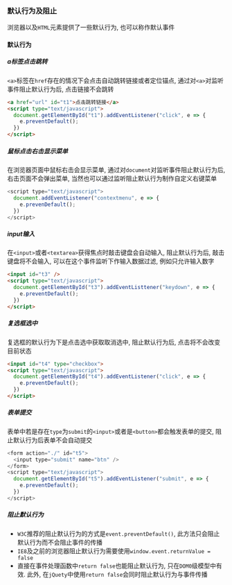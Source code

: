 ### 默认行为及阻止
浏览器以及```HTML```元素提供了一些默认行为, 也可以称作默认事件

#### 默认行为
##### a标签点击跳转
```<a>```标签在```href```存在的情况下会点击自动跳转链接或者定位锚点, 通过对```<a>```对监听事件阻止默认行为后, 点击链接不会跳转
```html
<a href="url" id="t1">点击跳转链接</a>
<script type="text/javascript">
  document.getElementById("t1").addEventListener("click", e => {
    e.preventDefault();
  })
</script>
```

##### 鼠标点击右击显示菜单
在浏览器页面中鼠标右击会显示菜单, 通过对```document```对监听事件阻止默认行为后, 右击页面不会弹出菜单, 当然也可以通过监听阻止默认行为制作自定义右键菜单
```javascript
<script type="text/javascript">
  document.addEventListener("contextmenu", e => {
    e.prevenDefault();
  })
</script>
```

##### input输入
在```<input>```或者```<textarea>```获得焦点时敲击键盘会自动输入, 阻止默认行为后, 敲击键盘将不会输入, 可以在这个事件监听下作输入数据过滤, 例如只允许输入数字
```html
<input id="t3" />
<script type="text/javascript">
  document.getElementById("t3").addEventListtener("keydown", e => {
    e.preventDefault();
  })
</script>
```

##### 复选框选中
复选框的默认行为下是点击选中获取取消选中, 阻止默认行为后, 点击将不会改变目前状态
```html
<input id="t4" type="checkbox">
<script type="text/javascript">
  document.getElementById("t4").addEventListener("click", e => {
    e.preventDefault();
  })
</script>
```

##### 表单提交
表单中若是存在```type```为```submit```的```<input>```或者是```<button>```都会触发表单的提交, 阻止默认行为后表单不会自动提交
```javascript
<form action="./" id="t5">
  <input type="submit" name="btn" />
</form>
<script type="text/javascript">
  document.getElementById("t5").addEventListener("submit", e => {
    e.preventDefault();
  })
</script>
```

##### 阻止默认行为
- ```W3C```推荐的阻止默认行为的方式是```event.preventDefault()```, 此方法只会阻止默认行为而不会阻止事件的传播
- ```IE8```及之前的浏览器阻止默认行为需要使用```window.event.returnValue = false ```
- 直接在事件处理函数中```return false```也能阻止默认行为, 只在```DOM0```级模型中有效. 此外, 在```jQuety```中使用```return false```会同时阻止默认行为与事件传播
